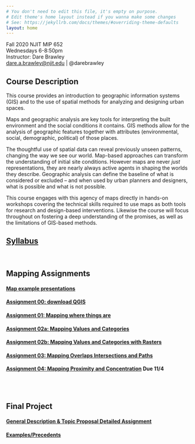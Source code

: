 ```yaml
---
# You don't need to edit this file, it's empty on purpose.
# Edit theme's home layout instead if you wanna make some changes
# See: https://jekyllrb.com/docs/themes/#overriding-theme-defaults
layout: home
---
```



Fall 2020
NJIT MIP 652   
Wednesdays 6-8:50pm  
Instructor: Dare Brawley  
dare.a.brawley@njit.edu | @darebrawley  


## Course Description

This course provides an introduction to geographic information systems (GIS) and to the use of spatial methods for analyzing and designing urban spaces. 

Maps and geographic analysis are key tools for interpreting the built environment and the social conditions it contains. GIS methods allow for the analysis of geographic features together with attributes (environmental, social, demographic, political) of those places. 

The thoughtful use of spatial data can reveal previously unseen patterns, changing the way we see our world. Map-based approaches can transform the understanding of initial site conditions. However maps are never *just* representations, they are nearly always active agents in shaping the worlds they describe. Geographic analysis can define the baseline of what is considered or excluded – and when used by urban planners and designers, what is possible and what is not possible. 

This course engages with this agency of maps directly in hands-on workshops covering the technical skills required to use maps as both tools for research and design-based interventions. Likewise the course will focus throughout on fostering a deep understanding of the promises, as well as the limitations of GIS-based methods. 

## [Syllabus](/syllabus)

<br>

## Mapping Assignments

#### [Map example presentations](/map-examples/)

#### [Assignment 00: download QGIS](/assignment00/)

#### [Assignment 01: Mapping where things are](/assignment01/)

#### [Assignment 02a: Mapping Values and Categories](/assignment02/)

#### [Assignment 02b: Mapping Values and Categories with Rasters](/assignment02b/)

#### [Assignment 03: Mapping Overlaps Intersections and Paths](/assignment03/)

#### [Assignment 04: Mapping Proximity and Concentration](/assignment04/) Due 11/4

<br>
<br>

## Final Project

#### [General Description & Topic Proposal Detailed Assignment](/final-project/)  

#### [Examples/Precedents](/final-project-precedents/)

<!-- #### [Sources for Datasets](/nj-datasets/) -->

<br>

<br>

<br>

<br>

<br>

<br>

<br>

<br>

<br>

<br>